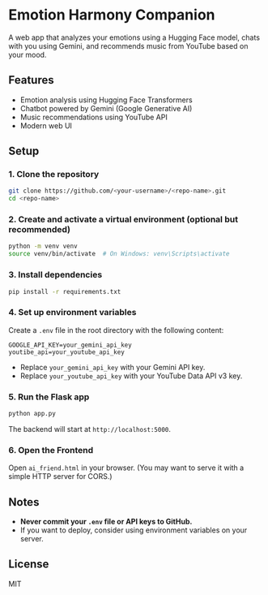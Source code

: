 # Emotion Harmony Companion

A web app that analyzes your emotions using a Hugging Face model, chats with you using Gemini, and recommends music from YouTube based on your mood.

## Features
- Emotion analysis using Hugging Face Transformers
- Chatbot powered by Gemini (Google Generative AI)
- Music recommendations using YouTube API
- Modern web UI

## Setup

### 1. Clone the repository
```bash
git clone https://github.com/<your-username>/<repo-name>.git
cd <repo-name>
```

### 2. Create and activate a virtual environment (optional but recommended)
```bash
python -m venv venv
source venv/bin/activate  # On Windows: venv\Scripts\activate
```

### 3. Install dependencies
```bash
pip install -r requirements.txt
```

### 4. Set up environment variables
Create a `.env` file in the root directory with the following content:

```
GOOGLE_API_KEY=your_gemini_api_key
youtibe_api=your_youtube_api_key
```

- Replace `your_gemini_api_key` with your Gemini API key.
- Replace `your_youtube_api_key` with your YouTube Data API v3 key.

### 5. Run the Flask app
```bash
python app.py
```

The backend will start at `http://localhost:5000`.

### 6. Open the Frontend
Open `ai_friend.html` in your browser. (You may want to serve it with a simple HTTP server for CORS.)

## Notes
- **Never commit your `.env` file or API keys to GitHub.**
- If you want to deploy, consider using environment variables on your server.

## License
MIT 